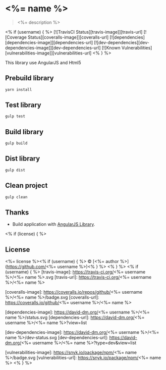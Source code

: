 # <%= name %>
> <%= description %>

<% if (username) { %>
[![TravisCI Status][travis-image]][travis-url]
[![Coverage Status][coveralls-image]][coveralls-url]
[![dependencies][dependencies-image]][dependencies-url]
[![dev-dependencies][dev-dependencies-image]][dev-dependencies-url]
[![Known Vulnerabilities][vulnerabilities-image]][vulnerabilities-url]
<% } %>

This library use AngularJS and Html5

## Prebuild library

```bash
yarn install
```

## Test library

```bash
gulp test
```

## Build library

```bash
gulp build
```

## Dist library

```bash
gulp dist
```

## Clean project

```bash
gulp clean
```

## Thanks

 * Build application with [AngularJS Library](https://github.com/yadickson/generator-ajslib#readme).

<% if (license) { %>
## License

<%= license %><% if (username) { %> © [<%= author %>](https://github.com/<%= username %>)<% } %>
<% } %>
<% if (username) { %>
[travis-image]: https://travis-ci.org/<%= username %>/<%= name %>.svg
[travis-url]: https://travis-ci.org/<%= username %>/<%= name %>

[coveralls-image]: https://coveralls.io/repos/github/<%= username %>/<%= name %>/badge.svg
[coveralls-url]: https://coveralls.io/github/<%= username %>/<%= name %>

[dependencies-image]: https://david-dm.org/<%= username %>/<%= name %>/status.svg
[dependencies-url]: https://david-dm.org/<%= username %>/<%= name %>?view=list

[dev-dependencies-image]: https://david-dm.org/<%= username %>/<%= name %>/dev-status.svg
[dev-dependencies-url]: https://david-dm.org/<%= username %>/<%= name %>?type=dev&view=list

[vulnerabilities-image]: https://snyk.io/package/npm/<%= name %>/badge.svg
[vulnerabilities-url]: https://snyk.io/package/npm/<%= name %>
<% } %>
